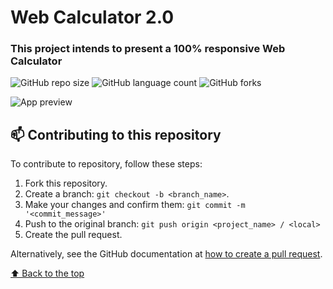 # Web Calculator 2.0

### This project intends to present a 100% responsive Web Calculator

![GitHub repo size](https://img.shields.io/github/repo-size/devDudu-21/Web-Calculator?style=for-the-badge)
![GitHub language count](https://img.shields.io/github/languages/count/devDudu-21/Web-Calculator?style=for-the-badge)
![GitHub forks](https://img.shields.io/github/forks/devDudu-21/Web-Calculator?style=for-the-badge)

<img src="https://media.discordapp.net/attachments/1049120937053794354/1147866939125923910/Screenshot_1.png?width=960&height=465" alt="App preview">

## 📫 Contributing to this repository

To contribute to repository, follow these steps:

1. Fork this repository.
2. Create a branch: `git checkout -b <branch_name>`.
3. Make your changes and confirm them: `git commit -m '<commit_message>'`
4. Push to the original branch: `git push origin <project_name> / <local>`
5. Create the pull request.

Alternatively, see the GitHub documentation at [how to create a pull request](https://help.github.com/en/github/collaborating-with-issues-and-pull-requests/creating-a-pull-request).

[⬆ Back to the top](#Web-Calculator-2.0)<br>
